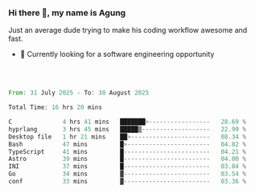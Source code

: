 ### Hi there 👋, my name is Agung
Just an average dude trying to make his coding workflow awesome and fast.

<!--
**agungfir98/agungfir98** is a ✨ _special_ ✨ repository because its `README.md` (this file) appears on your GitHub profile.
-->

- 🔭 Currently looking for a software engineering opportunity
<br/>
<br/>
<!--START_SECTION:waka-->

```rust
From: 31 July 2025 - To: 30 August 2025

Total Time: 16 hrs 20 mins

C              4 hrs 41 mins   ███████>-----------------   28.69 %
hyprlang       3 hrs 45 mins   █████▒-------------------   22.99 %
Desktop file   1 hr 21 mins    ██>----------------------   08.34 %
Bash           47 mins         █>-----------------------   04.82 %
TypeScript     41 mins         █------------------------   04.21 %
Astro          39 mins         █------------------------   04.00 %
INI            37 mins         █------------------------   03.84 %
Go             34 mins         ▓------------------------   03.54 %
conf           33 mins         ▓------------------------   03.36 %
```

<!--END_SECTION:waka-->
